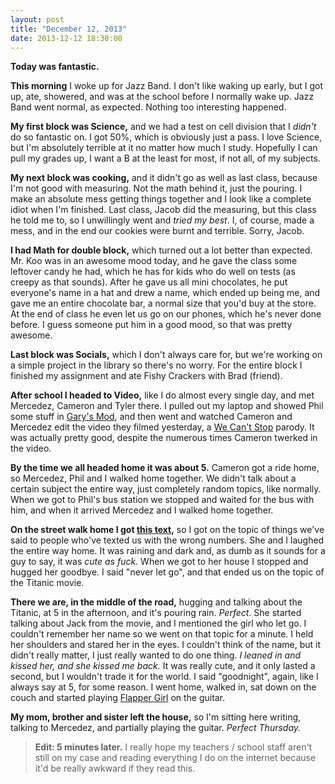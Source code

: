 ```yaml
---
layout: post
title: "December 12, 2013"
date: 2013-12-12 18:30:00
---
```


**Today was fantastic.**

**This morning** I woke up for Jazz Band. I don't like waking up early, but I got up, ate, showered, and was at the school before I normally wake up. Jazz Band went normal, as expected. Nothing too interesting happened.

**My first block was Science,** and we had a test on cell division that I *didn't* do so fantastic on. I got 50%, which is obviously just a pass. I love Science, but I'm absolutely terrible at it no matter how much I study. Hopefully I can pull my grades up, I want a B at the least for most, if not all, of my subjects.

**My next block was cooking,** and it didn't go as well as last class, because I'm not good with measuring. Not the math behind it, just the pouring. I make an absolute mess getting things together and I look like a complete idiot when I'm finished. Last class, Jacob did the measuring, but this class he told me to, so I unwillingly went and *tried my best*. I, of course, made a mess, and in the end our cookies were burnt and terrible. Sorry, Jacob.

**I had Math for double block,** which turned out a lot better than expected. Mr. Koo was in an awesome mood today, and he gave the class some leftover candy he had, which he has for kids who do well on tests (as creepy as that sounds). After he gave us all mini chocolates, he put everyone's name in a hat and drew a name, which ended up being me, and gave me an entire chocolate bar, a normal size that you'd buy at the store. At the end of class he even let us go on our phones, which he's never done before. I guess someone put him in a good mood, so that was pretty awesome.

**Last block was Socials,** which I don't always care for, but we're working on a simple project in the library so there's no worry. For the entire block I finished my assignment and ate Fishy Crackers with Brad (friend).

**After school I headed to Video,** like I do almost every single day, and met Mercedez, Cameron and Tyler there. I pulled out my laptop and showed Phil some stuff in [Gary's Mod](http://www.garrysmod.com/), and then went and watched Cameron and Mercedez edit the video they filmed yesterday, a [We Can't Stop](http://www.youtube.com/watch?v=LrUvu1mlWco) parody. It was actually pretty good, despite the numerous times Cameron twerked in the video.

**By the time we all headed home it was about 5.** Cameron got a ride home, so Mercedez, Phil and I walked home together. We didn't talk about a certain subject the entire way, just completely random topics, like normally. When we got to Phil's bus station we stopped and waited for the bus with him, and when it arrived Mercedez and I walked home together.

**On the street walk home I got [this text](https://pbs.twimg.com/media/BbVE4TACIAAiY-y.png),** so I got on the topic of things we've said to people who've texted us with the wrong numbers. She and I laughed the entire way home. It was raining and dark and, as dumb as it sounds for a guy to say, it was *cute as fuck.* When we got to her house I stopped and hugged her goodbye. I said "never let go", and that ended us on the topic of the Titanic movie.

**There we are, in the middle of the road,** hugging and talking about the Titanic, at 5 in the afternoon, and it's pouring rain. *Perfect*. She started talking about Jack from the movie, and I mentioned the girl who let go. I couldn't remember her name so we went on that topic for a minute. I held her shoulders and stared her in the eyes. I couldn't think of the name, but it didn't really matter, I just really wanted to do one thing. *I leaned in and kissed her, and she kissed me back.* It was really cute, and it only lasted a second, but I wouldn't trade it for the world. I said "goodnight", again, like I always say at 5, for some reason. I went home, walked in, sat down on the couch and started playing [Flapper Girl](http://www.youtube.com/watch?v=R9Cyqxvlvew) on the guitar.

**My mom, brother and sister left the house,** so I'm sitting here writing, talking to Mercedez, and partially playing the guitar. *Perfect Thursday.*

> **Edit: 5 minutes later.**
I really hope my teachers / school staff aren't still on my case and reading everything I do on the internet because it'd be really awkward if they read this.
